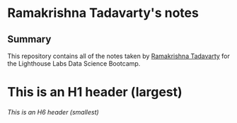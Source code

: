 # Ramakrishna Tadavarty's notes

## Summary 

This repository contains all of the notes taken by [Ramakrishna Tadavarty](https://github.com/neurokrish) for the Lighthouse Labs Data Science Bootcamp.

# This is an H1 header (largest)
###### This is an H6 header (smallest)

